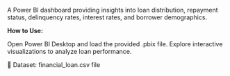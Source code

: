 A Power BI dashboard providing insights into loan distribution, repayment status, delinquency rates, interest rates, and borrower demographics.

**How to Use:** 

Open Power BI Desktop and load the provided .pbix file.
Explore interactive visualizations to analyze loan performance.

📂 Dataset: financial_loan.csv file
